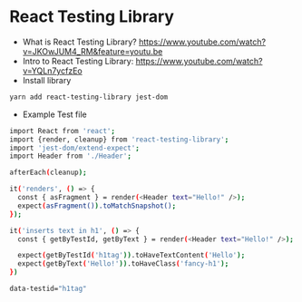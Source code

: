 # React Testing Library

* What is React Testing Library? <https://www.youtube.com/watch?v=JKOwJUM4_RM&feature=youtu.be>
* Intro to React Testing Library: <https://www.youtube.com/watch?v=YQLn7ycfzEo>
* Install library

```bash
yarn add react-testing-library jest-dom
```

* Example Test file

```bash
import React from 'react';
import {render, cleanup} from 'react-testing-library';
import 'jest-dom/extend-expect';
import Header from './Header';

afterEach(cleanup);

it('renders', () => {
  const { asFragment } = render(<Header text="Hello!" />);
  expect(asFragment()).toMatchSnapshot();
});

it('inserts text in h1', () => {
  const { getByTestId, getByText } = render(<Header text="Hello!" />);

  expect(getByTestId('h1tag')).toHaveTextContent('Hello');
  expect(getByText('Hello!')).toHaveClass('fancy-h1');
})

data-testid="h1tag"
```